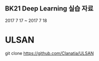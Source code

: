 ## BK21 Deep Learning 실습 자료
   2017 7 17 ~ 2017 7 18
   
# ULSAN


git clone https://github.com/Clanatia/ULSAN
